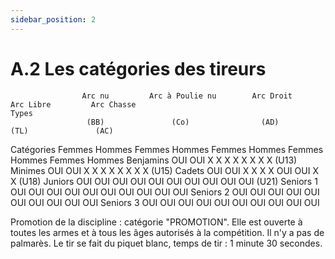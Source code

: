 ```yaml
---
sidebar_position: 2
---
```


# A.2 Les catégories des tireurs

                    Arc nu         Arc à Poulie nu        Arc Droit          Arc Libre         Arc Chasse
    Types
                     (BB)               (Co)                (AD)               (TL)               (AC)

Catégories Femmes Hommes Femmes Hommes Femmes Hommes Femmes Hommes Femmes Hommes
Benjamins
OUI OUI X X X X X X X X
(U13)
Minimes
OUI OUI X X X X X X X X
(U15)
Cadets
OUI OUI X X X X OUI OUI X X
(U18)
Juniors
OUI OUI OUI OUI OUI OUI OUI OUI OUI OUI
(U21)
Seniors 1 OUI OUI OUI OUI OUI OUI OUI OUI OUI OUI
Seniors 2 OUI OUI OUI OUI OUI OUI OUI OUI OUI OUI
Seniors 3 OUI OUI OUI OUI OUI OUI OUI OUI OUI OUI

Promotion de la discipline : catégorie "PROMOTION". Elle est ouverte à toutes les armes et à tous les
âges autorisés à la compétition. Il n'y a pas de palmarès. Le tir se fait du piquet blanc, temps de tir : 1
minute 30 secondes.
